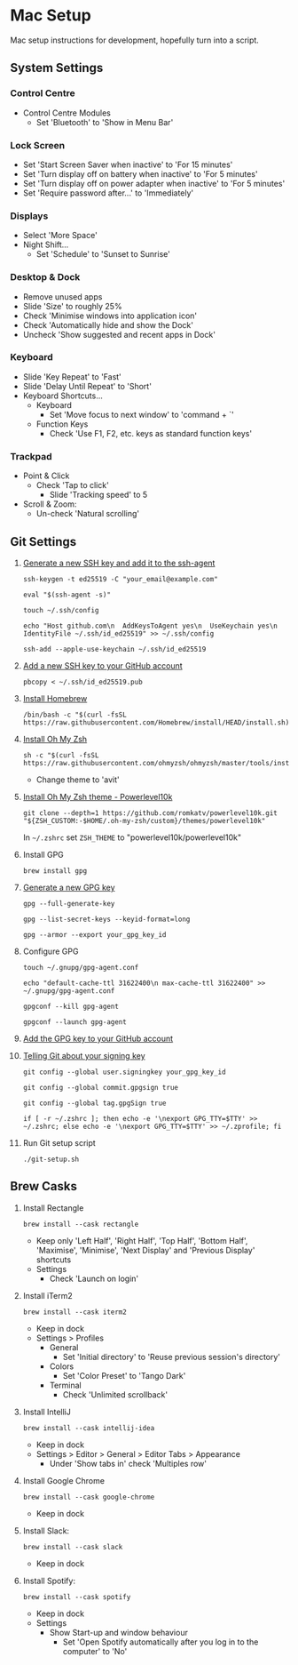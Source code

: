 Mac Setup
=========

Mac setup instructions for development, hopefully turn into a script.

System Settings
---------------

### Control Centre
- Control Centre Modules
  - Set 'Bluetooth' to 'Show in Menu Bar'

### Lock Screen
- Set 'Start Screen Saver when inactive' to 'For 15 minutes'
- Set 'Turn display off on battery when inactive' to 'For 5 minutes'
- Set 'Turn display off on power adapter when inactive' to 'For 5 minutes' 
- Set 'Require password after...' to 'Immediately' 

### Displays
- Select 'More Space'
- Night Shift...
  - Set 'Schedule' to 'Sunset to Sunrise'

### Desktop & Dock
- Remove unused apps
- Slide 'Size' to roughly 25%
- Check 'Minimise windows into application icon'
- Check 'Automatically hide and show the Dock'
- Uncheck 'Show suggested and recent apps in Dock'

### Keyboard
- Slide 'Key Repeat' to 'Fast'
- Slide 'Delay Until Repeat' to 'Short'
- Keyboard Shortcuts...
  - Keyboard
    - Set 'Move focus to next window' to 'command + `'
  - Function Keys
    - Check 'Use F1, F2, etc. keys as standard function keys'

### Trackpad
- Point & Click
  - Check 'Tap to click'
    - Slide 'Tracking speed' to 5
- Scroll & Zoom:
  - Un-check 'Natural scrolling'

Git Settings
------------

1. [Generate a new SSH key and add it to the ssh-agent](https://docs.github.com/en/authentication/connecting-to-github-with-ssh/generating-a-new-ssh-key-and-adding-it-to-the-ssh-agent)
    ```shell
    ssh-keygen -t ed25519 -C "your_email@example.com"

    eval "$(ssh-agent -s)"

    touch ~/.ssh/config

    echo "Host github.com\n  AddKeysToAgent yes\n  UseKeychain yes\n  IdentityFile ~/.ssh/id_ed25519" >> ~/.ssh/config

    ssh-add --apple-use-keychain ~/.ssh/id_ed25519
    ```

2. [Add a new SSH key to your GitHub account](https://docs.github.com/en/authentication/connecting-to-github-with-ssh/adding-a-new-ssh-key-to-your-github-account)
    ```shell
    pbcopy < ~/.ssh/id_ed25519.pub
    ```

3. [Install Homebrew](https://brew.sh/)
    ```shell
    /bin/bash -c "$(curl -fsSL https://raw.githubusercontent.com/Homebrew/install/HEAD/install.sh)"
    ```

4. [Install Oh My Zsh](https://ohmyz.sh/#install)
    ```shell
    sh -c "$(curl -fsSL https://raw.githubusercontent.com/ohmyzsh/ohmyzsh/master/tools/install.sh)"
    ```
    - Change theme to 'avit'

5. [Install Oh My Zsh theme - Powerlevel10k](https://github.com/romkatv/powerlevel10k?#oh-my-zsh)
    ```shell
    git clone --depth=1 https://github.com/romkatv/powerlevel10k.git "${ZSH_CUSTOM:-$HOME/.oh-my-zsh/custom}/themes/powerlevel10k"
    ```
   In `~/.zshrc` set `ZSH_THEME` to "powerlevel10k/powerlevel10k"

6. Install GPG
    ```shell
    brew install gpg
    ```

7. [Generate a new GPG key](https://docs.github.com/en/authentication/managing-commit-signature-verification/generating-a-new-gpg-key)
    ```shell
    gpg --full-generate-key

    gpg --list-secret-keys --keyid-format=long

    gpg --armor --export your_gpg_key_id
    ```

8. Configure GPG
    ```shell
    touch ~/.gnupg/gpg-agent.conf

    echo "default-cache-ttl 31622400\n max-cache-ttl 31622400" >> ~/.gnupg/gpg-agent.conf

    gpgconf --kill gpg-agent

    gpgconf --launch gpg-agent
    ```

9. [Add the GPG key to your GitHub account](https://docs.github.com/en/authentication/managing-commit-signature-verification/adding-a-gpg-key-to-your-github-account)

10. [Telling Git about your signing key](https://docs.github.com/en/authentication/managing-commit-signature-verification/telling-git-about-your-signing-key)
    ```shell
    git config --global user.signingkey your_gpg_key_id

    git config --global commit.gpgsign true

    git config --global tag.gpgSign true

    if [ -r ~/.zshrc ]; then echo -e '\nexport GPG_TTY=$TTY' >> ~/.zshrc; else echo -e '\nexport GPG_TTY=$TTY' >> ~/.zprofile; fi
    ```

11. Run Git setup script
    ```shell
    ./git-setup.sh
    ```

Brew Casks
----------

1. Install Rectangle
    ```shell
    brew install --cask rectangle
    ```
   - Keep only 'Left Half', 'Right Half', 'Top Half', 'Bottom Half', 'Maximise', 'Minimise', 'Next Display' and 
   'Previous Display' shortcuts
   - Settings
     - Check 'Launch on login'

2. Install iTerm2
    ```shell
    brew install --cask iterm2
    ```
    - Keep in dock
    - Settings > Profiles
      - General
        - Set 'Initial directory' to 'Reuse previous session's directory'
      - Colors
        - Set 'Color Preset' to 'Tango Dark'
      - Terminal
        - Check 'Unlimited scrollback'

3. Install IntelliJ
    ```shell
    brew install --cask intellij-idea
    ```
   - Keep in dock
   - Settings > Editor > General > Editor Tabs > Appearance
     - Under 'Show tabs in' check 'Multiples row'

4. Install Google Chrome
    ```shell
    brew install --cask google-chrome
    ```
    - Keep in dock

5. Install Slack:
    ```shell
    brew install --cask slack
    ```
    - Keep in dock

6. Install Spotify:
    ```shell
    brew install --cask spotify
    ```
    - Keep in dock
    - Settings
      - Show Start-up and window behaviour
        - Set 'Open Spotify automatically after you log in to the computer' to 'No'
